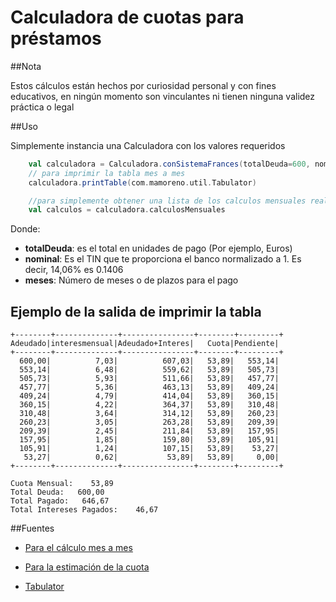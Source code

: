 # Calculadora de cuotas para préstamos

##Nota

Estos cálculos están hechos por curiosidad personal y con fines educativos, en ningún momento son vinculantes ni tienen ninguna validez práctica o legal


##Uso

Simplemente instancia una Calculadora con los valores requeridos

```scala
    val calculadora = Calculadora.conSistemaFrances(totalDeuda=600, nominal=0.1406, meses=12)
    // para imprimir la tabla mes a mes
    calculadora.printTable(com.mamoreno.util.Tabulator)

    //para simplemente obtener una lista de los calculos mensuales realizados
    val calculos = calculadora.calculosMensuales 
```

Donde:

* **totalDeuda**: es el total en unidades de pago (Por ejemplo, Euros)
* **nominal**: Es el TIN que te proporciona el banco normalizado a 1. Es decir, 14,06% es 0.1406
* **meses**: Número de meses o de plazos para el pago

## Ejemplo de la salida de imprimir la tabla

```
+--------+--------------+----------------+--------+---------+
Adeudado|interesmensual|Adeudado+Interes|   Cuota|Pendiente|
+--------+--------------+----------------+--------+---------+
  600,00|          7,03|          607,03|   53,89|   553,14|
  553,14|          6,48|          559,62|   53,89|   505,73|
  505,73|          5,93|          511,66|   53,89|   457,77|
  457,77|          5,36|          463,13|   53,89|   409,24|
  409,24|          4,79|          414,04|   53,89|   360,15|
  360,15|          4,22|          364,37|   53,89|   310,48|
  310,48|          3,64|          314,12|   53,89|   260,23|
  260,23|          3,05|          263,28|   53,89|   209,39|
  209,39|          2,45|          211,84|   53,89|   157,95|
  157,95|          1,85|          159,80|   53,89|   105,91|
  105,91|          1,24|          107,15|   53,89|    53,27|
   53,27|          0,62|           53,89|   53,89|     0,00|
+--------+--------------+----------------+--------+---------+

Cuota Mensual:    53,89
Total Deuda:   600,00
Total Pagado:   646,67
Total Intereses Pagados:    46,67
```

##Fuentes
* [Para el cálculo mes a mes](http://www.rankia.com/foros/bancos-cajas/temas/857588-tae-plago-aplazado-visa-oro-ing)

* [Para la estimación de la cuota](http://www.abanfin.com/?tit=prestamo-con-cuota-constante-sistema-frances-formulario-economico-financiero&name=Manuales&fid=ee0bcbt)

* [Tabulator](http://stackoverflow.com/a/7542476)
